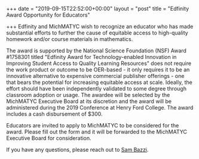 +++
date = "2019-09-15T22:52:00+00:00"
layout = "post"
title = "Edfinity Award Opportunity for Educators"

+++
Edfinity and MichMATYC wish to recognize an educator who has made substantial efforts to further the cause of equitable access to 
high-quality homework and/or course materials in mathematics.

The award is supported by the National Science Foundation (NSF) Award #1758301 titled "Edfinity Award for Technology-enabled Innovation 
in Improving Student Access to Quality Learning Resources" does not require the work product or outcome to be OER-based - it only requires 
it to be an innovative alternative to expensive commercial publisher offerings - one that bears the potential for increasing equitable 
access at scale. Ideally, the effort should have been independently validated to some degree through classroom adoption or usage. The 
awardee will be selected by the MichMATYC Executive Board at its discretion and the award will be administered during the 2019 Conference
at Henry Ford College. The award includes a cash disbursement of $300.

Educators are invited to apply to MichMATYC to be considered for the award. Please fill out the form and it will be forwarded to the MichMATYC Executive Board for consideration.

If you have any questions, please reach out to <a href="mailto:sbazzi@hfcc.edu">Sam Bazzi</a>.
